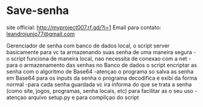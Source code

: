 # Save-senha
site official: http://myproject007.rf.gd/?i=1  Email para contato: leandrojunio77@gmail.com

Gerenciador de senha com banco de dados local, o script server basicamente para vc ta armazenando suas senha de uma maneira segura
-o script funciona de maneira local, nao necessita de conexao com a net
-para o armazenamento das senhas no Banco de dados o script encriptar as senha com o algoritmo de Base64
-atençao o programa so salva as senha em Base64 para os inputs da senha o programa decodifica e exibi da forma normal
-para cada senha guardada vc ira informa do que se trata a senha (como site, jogos, programas, senha locais, etc) para facilitar as 
o seu uso
-atençao arquivo setup.py e para compilçao do script
